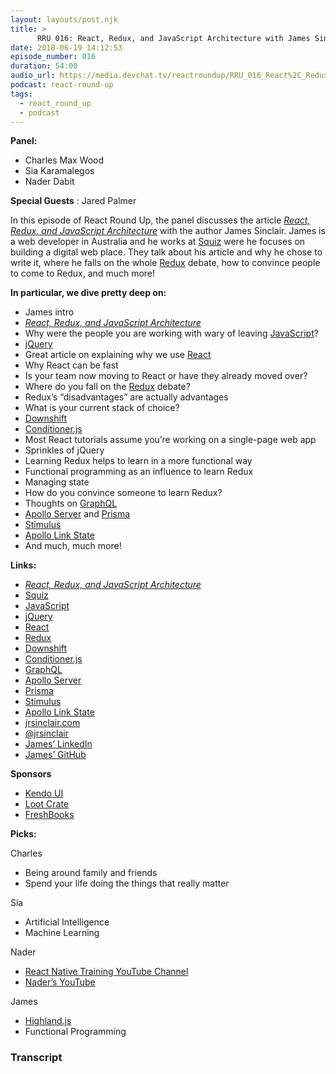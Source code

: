 ```yaml
---
layout: layouts/post.njk
title: >
      RRU 016: React, Redux, and JavaScript Architecture with James Sinclair
date: 2018-06-19 14:12:53
episode_number: 016
duration: 54:00
audio_url: https://media.devchat.tv/reactroundup/RRU_016_React%2C_Redux%2C_and_JavaScript_Architecture_with_James_Sinclair.mp3
podcast: react-round-up
tags: 
  - react_round_up
  - podcast
---
```


 **Panel:**

- Charles Max Wood
- Sia Karamalegos
- Nader Dabit

**Special Guests** : Jared Palmer

In this episode of React Round Up, the panel discusses the article [_React, Redux, and JavaScript Architecture_](https://jrsinclair.com/articles/2018/react-redux-javascript-architecture/) with the author James Sinclair. James is a web developer in Australia and he works at [Squiz](https://www.squiz.net/) were he focuses on building a digital web place. They talk about his article and why he chose to write it, where he falls on the whole [Redux](https://redux.js.org/) debate, how to convince people to come to Redux, and much more!

**In particular, we dive pretty deep on:**

- James intro 
- [_React, Redux, and JavaScript Architecture_](https://jrsinclair.com/articles/2018/react-redux-javascript-architecture/)
- Why were the people you are working with wary of leaving [JavaScript](https://www.javascript.com/)?
- [jQuery](https://jquery.com/)
- Great article on explaining why we use [React](https://reactjs.org/)
- Why React can be fast
- Is your team now moving to React or have they already moved over?
- Where do you fall on the [Redux](https://redux.js.org/) debate?
- Redux’s “disadvantages” are actually advantages
- What is your current stack of choice?
- [Downshift](http://downshift.netlify.com/?selectedKind=Examples&selectedStory=basic&full=0&addons=1&stories=1&panelRight=0)
- [Conditioner.js](https://github.com/rikschennink/conditioner)
- Most React tutorials assume you’re working on a single-page web app
- Sprinkles of jQuery
- Learning Redux helps to learn in a more functional way
- Functional programming as an influence to learn Redux
- Managing state
- How do you convince someone to learn Redux?
- Thoughts on [GraphQL](https://graphql.org/)
- [Apollo Server](https://github.com/apollographql/apollo-server) and [Prisma](https://www.prisma.io/)
- [Stimulus](https://github.com/stimulusjs/stimulus)
- [Apollo Link State](https://www.apollographql.com/docs/link/links/state.html)
- And much, much more!

**Links:**

- [_React, Redux, and JavaScript Architecture_](https://jrsinclair.com/articles/2018/react-redux-javascript-architecture/)
- [Squiz](https://www.squiz.net/)
- [JavaScript](https://www.javascript.com/)
- [jQuery](https://jquery.com/)
- [React](https://reactjs.org/)
- [Redux](https://redux.js.org/)
- [Downshift](http://downshift.netlify.com/?selectedKind=Examples&selectedStory=basic&full=0&addons=1&stories=1&panelRight=0)
- [Conditioner.js](https://github.com/rikschennink/conditioner)
- [GraphQL](https://graphql.org/)
- [Apollo Server](https://github.com/apollographql/apollo-server)
- [Prisma](https://www.prisma.io/)
- [Stimulus](https://github.com/stimulusjs/stimulus)
- [Apollo Link State](https://www.apollographql.com/docs/link/links/state.html)
- [jrsinclair.com](https://jrsinclair.com/)
- [@jrsinclair](https://twitter.com/jrsinclair)
- [James’ LinkedIn](https://www.linkedin.com/in/jrsinclair/)
- [James’ GitHub](https://github.com/jrsinclair)

**Sponsors**

- [Kendo UI](https://www.telerik.com/kendo-angular-ui/?utm_medium=cpm&utm_source=adventuresinng&utm_campaign=dt-kendo-ang2-nov16&utm_content=audio)
- [Loot Crate](https://www.lootcrate.com/)
- [FreshBooks](https://www.freshbooks.com/invoice?ref=11731&utm_source=pbm&utm_medium=affiliate-program&utm_influencer=419364&utm_campaign=podcast-influencers)

**Picks:**

Charles

- Being around family and friends 
- Spend your life doing the things that really matter

Sia

- Artificial Intelligence
- Machine Learning

Nader

- [React Native Training YouTube Channel](https://www.youtube.com/channel/UC8ivCOllOAo7MfPT9k3Hs-Q)
- [Nader’s YouTube](https://www.youtube.com/user/boyindasouth)

James

- [Highland.js](https://highlandjs.org/)
- Functional Programming


### Transcript


